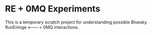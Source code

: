 # RE + 0MQ Experiments

This is a temporary scratch project for understanding possible Bluesky
RunEninge <---> 0MQ interactions.
